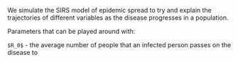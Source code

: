 We simulate the SIRS model of epidemic spread to try and explain the trajectories of different variables as the disease progresses in a population.

Parameters that can be played around with:

 
`$R_0$` - the average number of people that an infected person passes on the disease to
